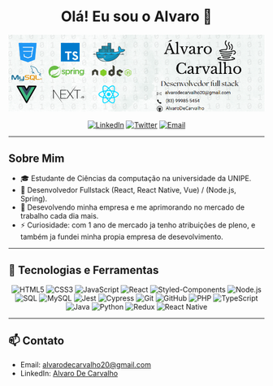 <h1 align="center">Olá! Eu sou o Alvaro  👋</h1>

<p align="center">
  <img src="https://github.com/AlvaroDeCarvalho/servidor_estatico/blob/main/imagens/Captura%20de%20tela%202024-12-03%20001929.png" alt="Bem-vindo ao meu GitHub!">
</p>

<p align="center">
  <a href="https://www.linkedin.com/in/alvaro-de-carvalho/"><img src="https://img.shields.io/badge/LinkedIn-blue?style=flat&logo=linkedin" alt="LinkedIn"></a>
  <a href="https://x.com/AlvvaroCarvalho"><img src="https://img.shields.io/badge/Twitter-blue?style=flat&logo=twitter" alt="Twitter"></a>
  <a href="mailto:alvarodecarvalho20@gmail.com"><img src="https://img.shields.io/badge/Email-red?style=flat&logo=gmail" alt="Email"></a>
</p>

---

## Sobre Mim

- 🎓 Estudante de Ciências da computação na universidade da UNIPE.
- 🔭 Desenvolvedor Fullstack (React, React Native, Vue) / (Node.js, Spring).
- 🌱 Desevolvendo minha empresa e me aprimorando no mercado de trabalho cada dia mais.
- ⚡ Curiosidade: com 1 ano de mercado ja tenho atribuições de pleno, e também ja fundei minha propia empresa de desevolvimento.

---

## 🚀 Tecnologias e Ferramentas

<p align="center">
  <img src="https://img.shields.io/badge/HTML5-E34F26?style=for-the-badge&logo=html5&logoColor=white" alt="HTML5">
  <img src="https://img.shields.io/badge/CSS3-1572B6?style=for-the-badge&logo=css3&logoColor=white" alt="CSS3">
  <img src="https://img.shields.io/badge/JavaScript-F7DF1E?style=for-the-badge&logo=javascript&logoColor=black" alt="JavaScript">
  <img src="https://img.shields.io/badge/React-61DAFB?style=for-the-badge&logo=react&logoColor=black" alt="React">
  <img src="https://img.shields.io/badge/Styled--Components-DB7093?style=for-the-badge&logo=styled-components&logoColor=white" alt="Styled-Components">
  <img src="https://img.shields.io/badge/Node.js-339933?style=for-the-badge&logo=node.js&logoColor=white" alt="Node.js">
  <img src="https://img.shields.io/badge/SQL-336791?style=for-the-badge&logo=postgresql&logoColor=white" alt="SQL">
  <img src="https://img.shields.io/badge/MySQL-4479A1?style=for-the-badge&logo=mysql&logoColor=white" alt="MySQL">
  <img src="https://img.shields.io/badge/Jest-C21325?style=for-the-badge&logo=jest&logoColor=white" alt="Jest">
  <img src="https://img.shields.io/badge/Cypress-17202C?style=for-the-badge&logo=cypress&logoColor=white" alt="Cypress">
  <img src="https://img.shields.io/badge/Git-F05032?style=for-the-badge&logo=git&logoColor=white" alt="Git">
  <img src="https://img.shields.io/badge/GitHub-181717?style=for-the-badge&logo=github&logoColor=white" alt="GitHub">
  <img src="https://img.shields.io/badge/PHP-777BB4?style=for-the-badge&logo=php&logoColor=white" alt="PHP">
  <img src="https://img.shields.io/badge/TypeScript-007ACC?style=for-the-badge&logo=typescript&logoColor=white" alt="TypeScript">
  <img src="https://img.shields.io/badge/Java-007396?style=for-the-badge&logo=java&logoColor=white" alt="Java">
  <img src="https://img.shields.io/badge/Python-3776AB?style=for-the-badge&logo=python&logoColor=white" alt="Python">
  <img src="https://img.shields.io/badge/Redux-764ABC?style=for-the-badge&logo=redux&logoColor=white" alt="Redux">
  <img src="https://img.shields.io/badge/React_Native-61DAFB?style=for-the-badge&logo=react&logoColor=black" alt="React Native">
</p>



---

## 📫 Contato

- Email: [alvarodecarvalho20@gmail.com](mailto:seu-email@gmail.com)
- LinkedIn: [Alvaro De Carvalho](https://www.linkedin.com/in/alvaro-de-carvalho/)

